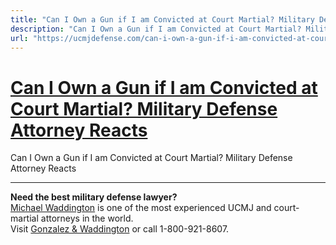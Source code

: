 ```yaml
---
title: "Can I Own a Gun if I am Convicted at Court Martial? Military Defense Attorney Reacts"
description: "Can I Own a Gun if I am Convicted at Court Martial? Military Defense Attorney Reacts"
url: "https://ucmjdefense.com/can-i-own-a-gun-if-i-am-convicted-at-court-martial-military-defense-attorney-reacts.html"
---
```


# [Can I Own a Gun if I am Convicted at Court Martial? Military Defense Attorney Reacts](https://ucmjdefense.com/can-i-own-a-gun-if-i-am-convicted-at-court-martial-military-defense-attorney-reacts.html)

Can I Own a Gun if I am Convicted at Court Martial? Military Defense Attorney Reacts

---

**Need the best military defense lawyer?**  
[Michael Waddington](https://ucmjdefense.com/attorneys/michael-stewart-waddington-partner.html) is one of the most experienced UCMJ and court-martial attorneys in the world.  
Visit [Gonzalez & Waddington](https://ucmjdefense.com) or call 1-800-921-8607.
